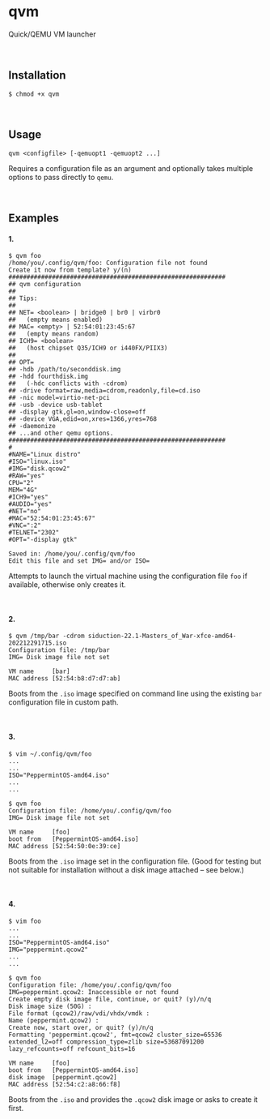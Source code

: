 # qvm
Quick/QEMU VM launcher

<br>

## Installation

```
$ chmod +x qvm
```

<br>

## Usage

```
qvm <configfile> [-qemuopt1 -qemuopt2 ...]
```

Requires a configuration file as an argument and optionally takes multiple options to pass directly to `qemu`.

<br>

## Examples

#### 1.
```
$ qvm foo
/home/you/.config/qvm/foo: Configuration file not found
Create it now from template? y/(n)
############################################################
## qvm configuration
##
## Tips:
##
## NET= <boolean> | bridge0 | br0 | virbr0
##   (empty means enabled)
## MAC= <empty> | 52:54:01:23:45:67
##   (empty means random)
## ICH9= <boolean>
##   (host chipset Q35/ICH9 or i440FX/PIIX3)
##
## OPT=
## -hdb /path/to/seconddisk.img
## -hdd fourthdisk.img
##   (-hdc conflicts with -cdrom)
## -drive format=raw,media=cdrom,readonly,file=cd.iso
## -nic model=virtio-net-pci
## -usb -device usb-tablet
## -display gtk,gl=on,window-close=off
## -device VGA,edid=on,xres=1366,yres=768
## -daemonize
## ...and other qemu options.
############################################################
#
#NAME="Linux distro"
#ISO="linux.iso"
#IMG="disk.qcow2"
#RAW="yes"
CPU="2"
MEM="4G"
#ICH9="yes"
#AUDIO="yes"
#NET="no"
#MAC="52:54:01:23:45:67"
#VNC=":2"
#TELNET="2302"
#OPT="-display gtk"

Saved in: /home/you/.config/qvm/foo
Edit this file and set IMG= and/or ISO=
```

Attempts to launch the virtual machine using the configuration file `foo` if available, otherwise only creates it.

<br>

#### 2.
```
$ qvm /tmp/bar -cdrom siduction-22.1-Masters_of_War-xfce-amd64-202212291715.iso
Configuration file: /tmp/bar
IMG= Disk image file not set

VM name     [bar]
MAC address [52:54:b8:d7:d7:ab]
```

Boots from the `.iso` image specified on command line using the existing `bar` configuration file in custom path.

<br>

#### 3.
```
$ vim ~/.config/qvm/foo
...
...
ISO="PeppermintOS-amd64.iso"
...
...
```

```
$ qvm foo
Configuration file: /home/you/.config/qvm/foo
IMG= Disk image file not set

VM name     [foo]
boot from   [PeppermintOS-amd64.iso]
MAC address [52:54:50:0e:39:ce]
```

Boots from the `.iso` image set in the configuration file. (Good for testing but not suitable for installation without a disk image attached – see below.)

<br>

#### 4.
```
$ vim foo
...
...
ISO="PeppermintOS-amd64.iso"
IMG="peppermint.qcow2"
...
...
```

```
$ qvm foo
Configuration file: /home/you/.config/qvm/foo
IMG=peppermint.qcow2: Inaccessible or not found
Create empty disk image file, continue, or quit? (y)/n/q 
Disk image size (50G) : 
File format (qcow2)/raw/vdi/vhdx/vmdk : 
Name (peppermint.qcow2) : 
Create now, start over, or quit? (y)/n/q 
Formatting 'peppermint.qcow2', fmt=qcow2 cluster_size=65536 extended_l2=off compression_type=zlib size=53687091200 lazy_refcounts=off refcount_bits=16

VM name     [foo]
boot from   [PeppermintOS-amd64.iso]
disk image  [peppermint.qcow2]
MAC address [52:54:c2:a8:66:f8]
```

Boots from the `.iso` and provides the `.qcow2` disk image or asks to create it first.
